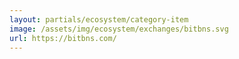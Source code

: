 ```yaml
---
layout: partials/ecosystem/category-item
image: /assets/img/ecosystem/exchanges/bitbns.svg
url: https://bitbns.com/
---
```

